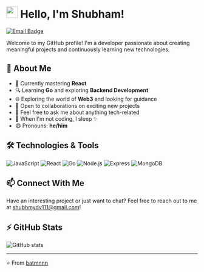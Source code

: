 # <img src="https://media.giphy.com/media/hvRJCLFzcasrR4ia7z/giphy.gif" width="30px"> Hello, I'm Shubham!

[![Email Badge](https://img.shields.io/badge/-shubhmydv111@gmail.com-c14438?style=flat&logo=Gmail&logoColor=white)](mailto:shubhmydv111@gmail.com)

Welcome to my GitHub profile! I'm a developer passionate about creating meaningful projects and continuously learning new technologies.

## 💫 About Me

- 🚀 Currently mastering **React**
- 🔍 Learning **Go** and exploring **Backend Development**
- 🌐 Exploring the world of **Web3** and looking for guidance
- 👥 Open to collaborations on exciting new projects
- 💬 Feel free to ask me about anything tech-related
- 📝 When I'm not coding, I sleep ✨
- 😄 Pronouns: **he/him**

## 🛠️ Technologies & Tools

![JavaScript](https://img.shields.io/badge/-JavaScript-F7DF1E?style=flat&logo=javascript&logoColor=black)
![React](https://img.shields.io/badge/-React-61DAFB?style=flat&logo=react&logoColor=black)
![Go](https://img.shields.io/badge/-Go-00ADD8?style=flat&logo=go&logoColor=white)
![Node.js](https://img.shields.io/badge/-Node.js-339933?style=flat&logo=Node.js&logoColor=white)
![Express](https://img.shields.io/badge/-Express-000000?style=flat&logo=express&logoColor=white)
![MongoDB](https://img.shields.io/badge/-MongoDB-47A248?style=flat&logo=mongodb&logoColor=white)
<!-- Add more technologies you work with -->

## 📫 Connect With Me

Have an interesting project or just want to chat? Feel free to reach out to me at shubhmydv111@gmail.com!

## ⚡ GitHub Stats

![GitHub stats](https://github-readme-stats.vercel.app/api?username=batmnnn&show_icons=true&theme=radical)

---

⭐️ From [batmnnn](https://github.com/batmnnn)
